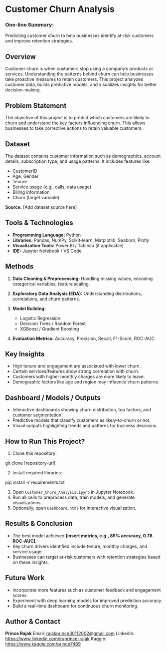 
# **Customer Churn Analysis**

### **One-line Summary:**

Predicting customer churn to help businesses identify at-risk customers and improve retention strategies.

## **Overview**

Customer churn is when customers stop using a company’s products or services. Understanding the patterns behind churn can help businesses take proactive measures to retain customers. This project analyzes customer data, builds predictive models, and visualizes insights for better decision-making.

## **Problem Statement**

The objective of this project is to predict which customers are likely to churn and understand the key factors influencing churn. This allows businesses to take corrective actions to retain valuable customers.

## **Dataset**

The dataset contains customer information such as demographics, account details, subscription type, and usage patterns. It includes features like:

* CustomerID
* Age, Gender
* Tenure
* Service usage (e.g., calls, data usage)
* Billing information
* Churn (target variable)

**Source:** \[Add dataset source here]

## **Tools & Technologies**

* **Programming Language:** Python
* **Libraries:** Pandas, NumPy, Scikit-learn, Matplotlib, Seaborn, Plotly
* **Visualization Tools:** Power BI / Tableau (if applicable)
* **IDE:** Jupyter Notebook / VS Code

## **Methods**

1. **Data Cleaning & Preprocessing:** Handling missing values, encoding categorical variables, feature scaling.
2. **Exploratory Data Analysis (EDA):** Understanding distributions, correlations, and churn patterns.
3. **Model Building:**

   * Logistic Regression
   * Decision Trees / Random Forest
   * XGBoost / Gradient Boosting
4. **Evaluation Metrics:** Accuracy, Precision, Recall, F1-Score, ROC-AUC

## **Key Insights**

* High tenure and engagement are associated with lower churn.
* Certain services/features show strong correlation with churn.
* Customers with higher monthly charges are more likely to leave.
* Demographic factors like age and region may influence churn patterns.

## **Dashboard / Models / Outputs**

* Interactive dashboards showing churn distribution, top factors, and customer segmentation.
* Predictive models that classify customers as likely-to-churn or not.
* Visual outputs highlighting trends and patterns for business decisions.

## **How to Run This Project?**

1. Clone this repository:

git clone [repository-url]

2. Install required libraries:

pip install -r requirements.txt

3. Open `Customer_Churn_Analysis.ipynb` in Jupyter Notebook.
4. Run all cells to preprocess data, train models, and generate visualizations.
5. Optionally, open `Dashboard.html` for interactive visualization.

## **Results & Conclusion**

* The best model achieved **\[insert metrics, e.g., 85% accuracy, 0.78 ROC-AUC]**.
* Key churn drivers identified include tenure, monthly charges, and service usage.
* Businesses can target at-risk customers with retention strategies based on these insights.

## **Future Work**

* Incorporate more features such as customer feedback and engagement scores.
* Experiment with deep learning models for improved prediction accuracy.
* Build a real-time dashboard for continuous churn monitoring.

## **Author & Contact**

**Prince Rajak**
Email: [rajakprince30112002@gmail.com](mailto:rajakprince30112002@gmail.com)
LinkedIn: https://www.linkedin.com/in/prince-rajak
Kaggle: https://www.kaggle.com/prince7489


